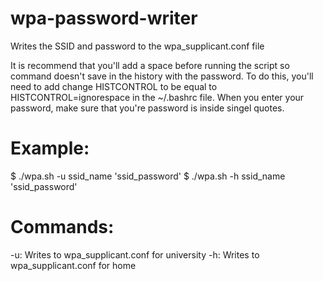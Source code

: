 # wpa-password-writer
Writes the SSID and password to the wpa_supplicant.conf file

It is recommend that you'll add a space before running the script so command doesn't save in the history with the password. To do this, you'll need to add change HISTCONTROL to be equal to HISTCONTROL=ignorespace in the ~/.bashrc file. When you enter your password, make sure that you're password is inside singel quotes.

Example:
====================================
$ ./wpa.sh -u ssid_name 'ssid_password'
$ ./wpa.sh -h ssid_name 'ssid_password'

Commands:
====================================
-u: Writes to wpa_supplicant.conf for university
-h: Writes to wpa_supplicant.conf for home
